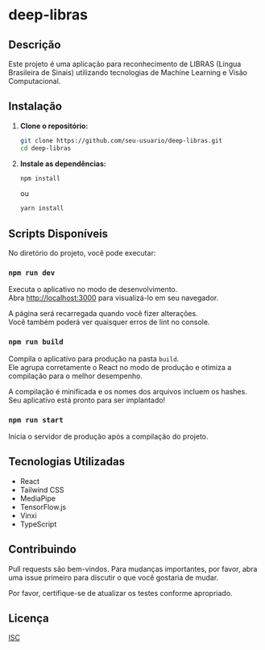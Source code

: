 # deep-libras

## Descrição

Este projeto é uma aplicação para reconhecimento de LIBRAS (Língua Brasileira de Sinais) utilizando tecnologias de Machine Learning e Visão Computacional.

## Instalação

1.  **Clone o repositório:**
    ```bash
    git clone https://github.com/seu-usuario/deep-libras.git
    cd deep-libras
    ```
2.  **Instale as dependências:**
    ```bash
    npm install
    ```
    ou
    ```bash
    yarn install
    ```

## Scripts Disponíveis

No diretório do projeto, você pode executar:

### `npm run dev`

Executa o aplicativo no modo de desenvolvimento.\
Abra [http://localhost:3000](http://localhost:3000) para visualizá-lo em seu navegador.

A página será recarregada quando você fizer alterações.\
Você também poderá ver quaisquer erros de lint no console.

### `npm run build`

Compila o aplicativo para produção na pasta `build`.\
Ele agrupa corretamente o React no modo de produção e otimiza a compilação para o melhor desempenho.

A compilação é minificada e os nomes dos arquivos incluem os hashes.\
Seu aplicativo está pronto para ser implantado!

### `npm run start`

Inicia o servidor de produção após a compilação do projeto.

## Tecnologias Utilizadas

- React
- Tailwind CSS
- MediaPipe
- TensorFlow.js
- Vinxi
- TypeScript

## Contribuindo

Pull requests são bem-vindos. Para mudanças importantes, por favor, abra uma issue primeiro para discutir o que você gostaria de mudar.

Por favor, certifique-se de atualizar os testes conforme apropriado.

## Licença

[ISC](https://opensource.org/licenses/ISC)
